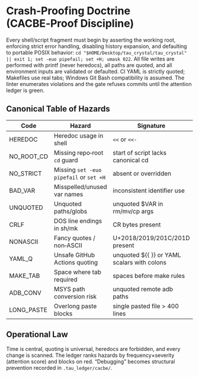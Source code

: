 # Crash‑Proofing Doctrine (CACBE‑Proof Discipline)

Every shell/script fragment must begin by asserting the working root, enforcing strict error handling, disabling history expansion, and defaulting to portable POSIX behavior: `cd "$HOME/Desktop/tau_crystal/tau_crystal" || exit 1; set -euo pipefail; set +H; umask 022`. All file writes are performed with printf (never heredocs), all paths are quoted, and all environment inputs are validated or defaulted. CI YAML is strictly quoted; Makefiles use real tabs; Windows Git Bash compatibility is assumed. The linter enumerates violations and the gate refuses commits until the attention ledger is green.

## Canonical Table of Hazards
| Code | Hazard | Signature | Severity |
|---|---|---|---|
| HEREDOC | Heredoc usage in shell | `<<` or `<<-` | High |
| NO_ROOT_CD | Missing repo‑root `cd` guard | start of script lacks canonical cd | High |
| NO_STRICT | Missing `set -euo pipefail` or `set +H` | absent or overridden | High |
| BAD_VAR | Misspelled/unused var names | inconsistent identifier use | High |
| UNQUOTED | Unquoted paths/globs | unquoted $VAR in rm/mv/cp args | High |
| CRLF | DOS line endings in sh/mk | CR bytes present | Medium |
| NONASCII | Fancy quotes / non‑ASCII | U+2018/2019/201C/201D present | Medium |
| YAML_Q | Unsafe GitHub Actions quoting | unquoted ${{ }} or YAML scalars with colons | Medium |
| MAKE_TAB | Space where tab required | spaces before make rules | Medium |
| ADB_CONV | MSYS path conversion risk | unquoted remote adb paths | Medium |
| LONG_PASTE | Overlong paste blocks | single pasted file > 400 lines | Medium |

## Operational Law
Time is central, quoting is universal, heredocs are forbidden, and every change is scanned. The ledger ranks hazards by frequency×severity (attention score) and blocks on red. “Debugging” becomes structural prevention recorded in `.tau_ledger/cacbe/`.
